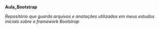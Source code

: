 **Aula_Bootstrap**

_Repositório que guarda arquivos e anotações utilizados em meus estudos iniciais sobre o framework Bootstrap_